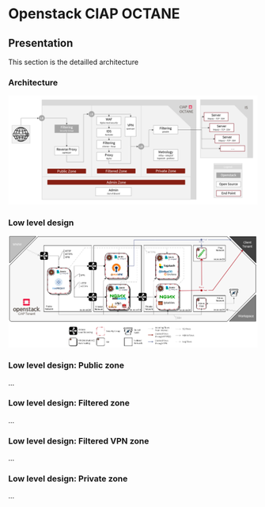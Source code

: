 # Openstack CIAP OCTANE

## Presentation

This section is the detailled architecture

### Architecture

[![HLD](archi.png)]()

### Low level design

[![HLD](hld.png)]()

### Low level design: Public zone

...

### Low level design: Filtered zone

...

### Low level design: Filtered VPN zone

...

### Low level design: Private zone

...
